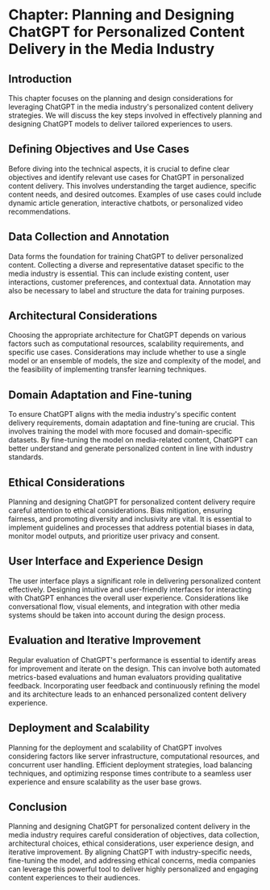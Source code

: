Chapter: Planning and Designing ChatGPT for Personalized Content Delivery in the Media Industry
===============================================================================================

Introduction
------------

This chapter focuses on the planning and design considerations for leveraging ChatGPT in the media industry's personalized content delivery strategies. We will discuss the key steps involved in effectively planning and designing ChatGPT models to deliver tailored experiences to users.

Defining Objectives and Use Cases
---------------------------------

Before diving into the technical aspects, it is crucial to define clear objectives and identify relevant use cases for ChatGPT in personalized content delivery. This involves understanding the target audience, specific content needs, and desired outcomes. Examples of use cases could include dynamic article generation, interactive chatbots, or personalized video recommendations.

Data Collection and Annotation
------------------------------

Data forms the foundation for training ChatGPT to deliver personalized content. Collecting a diverse and representative dataset specific to the media industry is essential. This can include existing content, user interactions, customer preferences, and contextual data. Annotation may also be necessary to label and structure the data for training purposes.

Architectural Considerations
----------------------------

Choosing the appropriate architecture for ChatGPT depends on various factors such as computational resources, scalability requirements, and specific use cases. Considerations may include whether to use a single model or an ensemble of models, the size and complexity of the model, and the feasibility of implementing transfer learning techniques.

Domain Adaptation and Fine-tuning
---------------------------------

To ensure ChatGPT aligns with the media industry's specific content delivery requirements, domain adaptation and fine-tuning are crucial. This involves training the model with more focused and domain-specific datasets. By fine-tuning the model on media-related content, ChatGPT can better understand and generate personalized content in line with industry standards.

Ethical Considerations
----------------------

Planning and designing ChatGPT for personalized content delivery require careful attention to ethical considerations. Bias mitigation, ensuring fairness, and promoting diversity and inclusivity are vital. It is essential to implement guidelines and processes that address potential biases in data, monitor model outputs, and prioritize user privacy and consent.

User Interface and Experience Design
------------------------------------

The user interface plays a significant role in delivering personalized content effectively. Designing intuitive and user-friendly interfaces for interacting with ChatGPT enhances the overall user experience. Considerations like conversational flow, visual elements, and integration with other media systems should be taken into account during the design process.

Evaluation and Iterative Improvement
------------------------------------

Regular evaluation of ChatGPT's performance is essential to identify areas for improvement and iterate on the design. This can involve both automated metrics-based evaluations and human evaluators providing qualitative feedback. Incorporating user feedback and continuously refining the model and its architecture leads to an enhanced personalized content delivery experience.

Deployment and Scalability
--------------------------

Planning for the deployment and scalability of ChatGPT involves considering factors like server infrastructure, computational resources, and concurrent user handling. Efficient deployment strategies, load balancing techniques, and optimizing response times contribute to a seamless user experience and ensure scalability as the user base grows.

Conclusion
----------

Planning and designing ChatGPT for personalized content delivery in the media industry requires careful consideration of objectives, data collection, architectural choices, ethical considerations, user experience design, and iterative improvement. By aligning ChatGPT with industry-specific needs, fine-tuning the model, and addressing ethical concerns, media companies can leverage this powerful tool to deliver highly personalized and engaging content experiences to their audiences.
